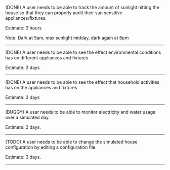 (DONE)
A user needs to be able to track the amount of sunlight hitting the house so that they can properly audit their sun sensitive appliances/fixtures.

Estimate: 3 hours

Note: Dark at 5am, max sunlight midday, dark again at 6pm

------------------------

(DONE)
A user needs to be able to see the effect environmental conditions has on different appliances and fixtures

Estimate: 3 days

-------------------------

(DONE) 
A user needs to be able to see the effect that household activities has on the appliances and fixtures

Estimate: 3 days

-------------------------

(BUGGY)
A user needs to be able to monitor electricity and water usage over a simulated day.

Estimate: 2 days.

-------------------------

(TODO)
A user needs to be able to change the simulated house configuration by editing a configuration file.

Estimate: 3 days.

-------------------------
